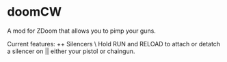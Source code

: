 doomCW
======

A mod for ZDoom that allows you to pimp your guns.

Current features:
++ Silencers
   \\ Hold RUN and RELOAD to attach or detatch a silencer on
    || either your pistol or chaingun.
